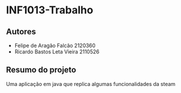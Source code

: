 # INF1013-Trabalho
## Autores
- Felipe de Aragão Falcão 2120360
- Ricardo Bastos Leta Vieira 2110526

## Resumo do projeto
Uma aplicação em java que replica algumas funcionalidades da steam